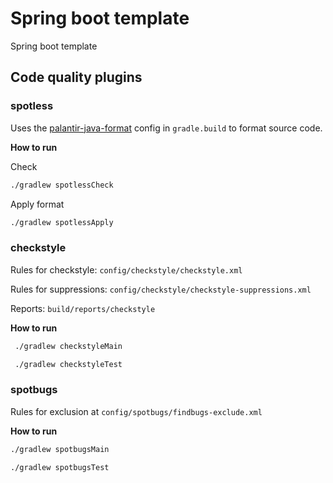 # Spring boot template

Spring boot template

## Code quality plugins

### spotless

Uses the [palantir-java-format](https://github.com/palantir/palantir-java-format) config in `gradle.build` to format source code.

**How to run**

Check
```bash
./gradlew spotlessCheck
```

Apply format
```bash
./gradlew spotlessApply
```

### checkstyle

Rules for checkstyle: `config/checkstyle/checkstyle.xml`

Rules for suppressions: `config/checkstyle/checkstyle-suppressions.xml`

Reports: `build/reports/checkstyle`

**How to run**

```bash
 ./gradlew checkstyleMain
```

```bash
 ./gradlew checkstyleTest
```


### spotbugs

Rules for exclusion at `config/spotbugs/findbugs-exclude.xml`

**How to run**

```bash
./gradlew spotbugsMain
```

```bash
./gradlew spotbugsTest
```
